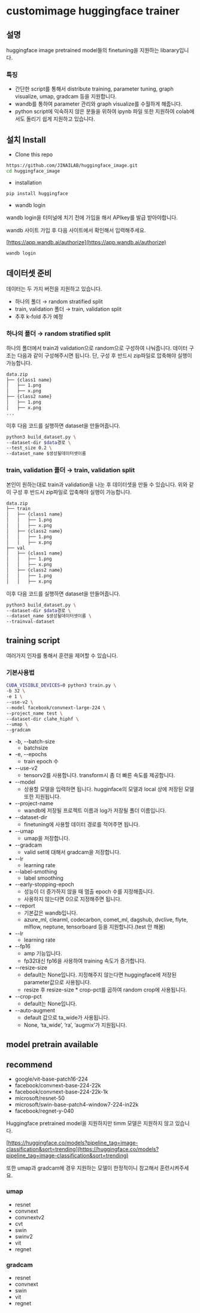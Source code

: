 # customimage huggingface trainer

## 설명

huggingface image pretrained model들의 finetuning을 지원하는 libarary입니다. 

### 특징

- 간단한 script를 통해서 distribute training, parameter tuning, graph visualize, umap, gradcam 등을 지원합니다.
- wandb를 통하여 parameter 관리와 graph visualize를 수월하게 해줍니다.
- python script에 익숙하지 않은 분들을 위하여 ipynb 파일 또한 지원하여 colab에서도 돌리기 쉽게 지원하고 있습니다.

## 설치 Install

- Clone this repo

```bash
https://github.com/JINAILAB/huggingface_image.git
cd huggingface_image
```

- installation

```bash
pip install huggingface
```

- wandb login

wandb login을 터미널에 치기 전에 가입을 해서 APIkey를 발급 받아야합니다. 

wandb 사이트 가입 후 다음 사이트에서 확인해서 입력해주세요.

[https://app.wandb.ai/authorize](https://app.wandb.ai/authorize)

```bash
wandb login
```

## 데이터셋 준비

데이터는 두 가지 버전을 지원하고 있습니다. 

- 하나의 폴더 → random stratified split
- train, validation 폴더 → train, validation split
- 추후 k-fold 추가 예정

### 하나의 폴더 → random stratified split

하나의 폴더에서 train과 validation으로 random으로 구성하여 나눠줍니다. 데이터 구조는 다음과 같이 구성해주시면 됩니다. 단, 구성 후 반드시 zip파일로 압축해야 실행이 가능합니다.

```bash
data.zip
├── {class1 name}
│   ├── 1.png
│   ├── x.png
├── {class2 name}
│   ├── 1.png 
│   ├── x.png
...
```

이후 다음 코드를 실행하면 dataset을 만들어줍니다.

```bash
python3 build_dataset.py \
--dataset-dir $data경로 \
--test_size 0.2 \
--dataset_name $생성될데이터셋이름
```

### train, validation 폴더 → train, validation split

본인이 원하는대로 train과 validation을 나눈 후 데이터셋을 만들 수 있습니다. 위와 같이  구성 후 반드시 zip파일로 압축해야 실행이 가능합니다.

```bash
data.zip
├── train
│   ├── {class1 name}
│   │   ├── 1.png
│   │   ├── x.png
│   ├── {class2 name}
│   │   ├── 1.png
│   │   ├── x.png
├── val
│   ├── {class1 name}
│   │   ├── 1.png
│   │   ├── x.png
│   ├── {class2 name}
│   │   ├── 1.png
│   │   ├── x.png
```

이후 다음 코드를 실행하면 dataset을 만들어줍니다.

```bash
python3 build_dataset.py \
--dataset-dir $data경로 \
--dataset_name $생성될데이터셋이름 \
--trainval-dataset
```

## training script

여러가지 인자를 통해서 훈련을 제어할 수 있습니다.

### 기본사용법

```bash
CUDA_VISIBLE_DEVICES=0 python3 train.py \
-b 32 \
-e 1 \
--use-v2 \
--model facebook/convnext-large-224 \
--project_name test \
--dataset-dir clahe_hiphf \
--umap \
--gradcam
```

- -b, --batch-size
    - batchsize
- -e, --epochs
    - train epoch 수
- --use-v2
    - tensorv2를 사용합니다. transform시 좀 더 빠른 속도를 제공합니다.
- --model
    - 상용할 모델을 입력하면 됩니다. hugginface의 모델과 local 상에 저장된 모델 또한 지원됩니다.
- --project-name
    - wandb에 저장될 프로젝트 이름과 log가 저장될 폴더 이름입니다.
- --dataset-dir
    - finetuning에 사용할 데이터 경로를 적어주면 됩니다.
- --umap
    - umap을 저장합니다.
- --gradcam
    - valid set에 대해서 gradcam을 저장합니다.
- --lr
    - learning rate
- --label-smothing
    - label smoothing
- --early-stopping-epoch
    - 성능이 더 증가하지 않을 때 멈출 epoch 수를 지정해줍니다.
    - 사용하지 않는다면 0으로 지정해주면 됩니다.
- --report
    - 기본값은 wandb입니다.
    - azure_ml, clearml, codecarbon, comet_ml, dagshub, dvclive, flyte, mlflow, neptune, tensorboard 등을 지원합니다.(test 안 해봄)
- --lr
    - learning rate
- --fp16
    - amp 기능입니다.
    - fp32대신 fp16을 사용하여 training 속도가 증가합니다.
- --resize-size
    - default는 None입니다. 지정해주지 않는다면 huggingface에 저장된 parameter값으로 사용됩니다.
    - resize 후 resize-size * crop-pct를 곱하여 random crop에 사용됩니다.
- --crop-pct
    - default는 None입니다.
- --auto-augment
    - default 값으로 ta_wide가 사용됩니다.
    - None, ‘ta_wide’, ‘ra’, ‘augmix’가 지원됩니다.

## **model pretrain available**

## recommend

- google/vit-base-patch16-224
- facebook/convnext-base-224-22k
- facebook/convnext-base-224-22k-1k
- microsoft/resnet-50
- microsoft/swin-base-patch4-window7-224-in22k
- facebook/regnet-y-040

Huggingface pretrained model을 지원하지만 timm 모델은 지원하지 않고 있습니다.

[https://huggingface.co/models?pipeline_tag=image-classification&sort=trending](https://huggingface.co/models?pipeline_tag=image-classification&sort=trending)

또한 umap과 gradcam에 경우 지원하는 모델이 한정적이니 참고해서 훈련시켜주세요.

### umap

- resnet
- convnext
- convnextv2
- cvt
- swin
- swinv2
- vit
- regnet

### gradcam

- resnet
- convnext
- swin
- vit
- regnet